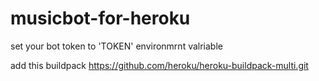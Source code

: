 # musicbot-for-heroku

set your bot token to 'TOKEN' environmrnt valriable

add this buildpack https://github.com/heroku/heroku-buildpack-multi.git
